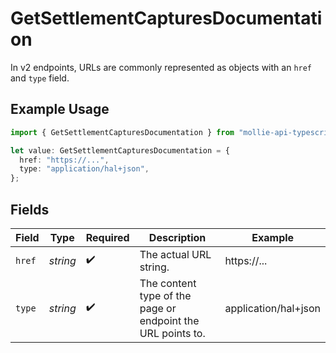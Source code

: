 # GetSettlementCapturesDocumentation

In v2 endpoints, URLs are commonly represented as objects with an `href` and `type` field.

## Example Usage

```typescript
import { GetSettlementCapturesDocumentation } from "mollie-api-typescript/models/operations";

let value: GetSettlementCapturesDocumentation = {
  href: "https://...",
  type: "application/hal+json",
};
```

## Fields

| Field                                                       | Type                                                        | Required                                                    | Description                                                 | Example                                                     |
| ----------------------------------------------------------- | ----------------------------------------------------------- | ----------------------------------------------------------- | ----------------------------------------------------------- | ----------------------------------------------------------- |
| `href`                                                      | *string*                                                    | :heavy_check_mark:                                          | The actual URL string.                                      | https://...                                                 |
| `type`                                                      | *string*                                                    | :heavy_check_mark:                                          | The content type of the page or endpoint the URL points to. | application/hal+json                                        |